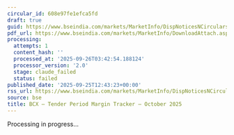 ```yaml
---
circular_id: 608e97fe1efca5fd
draft: true
guid: https://www.bseindia.com/markets/MarketInfo/DispNoticesNCirculars.aspx?Noticeid={76FEF917-CF0F-4BFC-8B43-0B53A794B9F9}&noticeno=20250925-35&dt=09/25/2025&icount=35&totcount=65&flag=0
pdf_url: https://www.bseindia.com/markets/MarketInfo/DownloadAttach.aspx?id=20250925-35&attachedId=9003e554-5762-48f3-8501-96550aafde41
processing:
  attempts: 1
  content_hash: ''
  processed_at: '2025-09-26T03:42:54.188124'
  processor_version: '2.0'
  stage: claude_failed
  status: failed
published_date: '2025-09-25T12:43:23+00:00'
rss_url: https://www.bseindia.com/markets/MarketInfo/DispNoticesNCirculars.aspx?Noticeid={76FEF917-CF0F-4BFC-8B43-0B53A794B9F9}&noticeno=20250925-35&dt=09/25/2025&icount=35&totcount=65&flag=0
source: bse
title: BCX – Tender Period Margin Tracker – October 2025
---
```


Processing in progress...